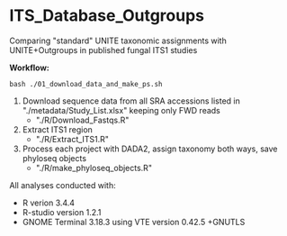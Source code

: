 # ITS_Database_Outgroups
Comparing "standard" UNITE taxonomic assignments with UNITE+Outgroups in published fungal ITS1 studies


**Workflow:**

```
bash ./01_download_data_and_make_ps.sh
```

1. Download sequence data from all SRA accessions listed in "./metadata/Study_List.xlsx" keeping only FWD reads
    + "./R/Download_Fastqs.R"
2. Extract ITS1 region
    + "./R/Extract_ITS1.R"
3. Process each project with DADA2, assign taxonomy both ways, save phyloseq objects
    + "./R/make_phyloseq_objects.R"



All analyses conducted with:
+ R verion 3.4.4
+ R-studio version 1.2.1
+ GNOME Terminal 3.18.3 using VTE version 0.42.5 +GNUTLS
